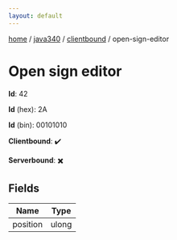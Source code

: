 ```yaml
---
layout: default
---
```


[home](/)  /  [java340](/protocol/java340)  /  [clientbound](/protocol/java340/clientbound)  /  open-sign-editor

# Open sign editor

**Id**: 42

**Id** (hex): 2A

**Id** (bin): 00101010

**Clientbound**: ✔️

**Serverbound**: ✖️

## Fields

Name | Type
---|---
position | ulong
